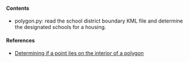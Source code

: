 #### Contents
* polygon.py: read the school district boundary KML file and determine the designated schools for a housing. 

#### References
* [Determining if a point lies on the interior of a polygon](http://bbs.dartmouth.edu/~fangq/MATH/download/source/Determining%20if%20a%20point%20lies%20on%20the%20interior%20of%20a%20polygon.htm)
